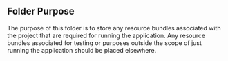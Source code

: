 ## Folder Purpose
The purpose of this folder is to store any resource bundles associated with the project that are required for running the application. Any resource bundles associated for testing or purposes outside the scope of just running the application should be placed elsewhere.